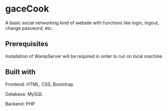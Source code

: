 # gaceCook
A basic social networking kind of website with functions like login, logout, change password, etc.

## **Prerequisites**
Installation of WampServer will be required in order to run on local machine.

## **Built with**
Frontend: HTML, CSS, Bootstrap

Database: MySQL

Backend: PHP
